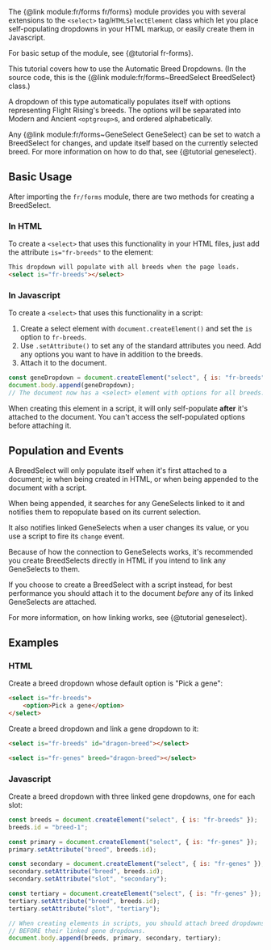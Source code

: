 
The {@link module:fr/forms fr/forms} module provides you with several extensions to the `<select>` tag/`HTMLSelectElement` class which let you place self-populating dropdowns in your HTML markup, or easily create them in Javascript.

For basic setup of the module, see {@tutorial fr-forms}.

This tutorial covers how to use the Automatic Breed Dropdowns. (In the source code, this is the {@link module:fr/forms~BreedSelect BreedSelect} class.)

A dropdown of this type automatically populates itself with options representing Flight Rising's breeds. The options will be separated into Modern and Ancient `<optgroup>`s, and ordered alphabetically.

Any {@link module:fr/forms~GeneSelect GeneSelect} can be set to watch a BreedSelect for changes, and update itself based on the currently selected breed. For more information on how to do that, see {@tutorial geneselect}.

## Basic Usage

After importing the `fr/forms` module, there are two methods for creating a BreedSelect.

### In HTML

To create a `<select>` that uses this functionality in your HTML files, just add the attribute `is="fr-breeds"` to the element:
```html
This dropdown will populate with all breeds when the page loads.
<select is="fr-breeds"></select>
```

### In Javascript

To create a `<select>` that uses this functionality in a script:
1. Create a select element with `document.createElement()` and set the `is` option to `fr-breeds`.
2. Use `.setAttribute()` to set any of the standard attributes you need. Add any options you want to have in addition to the breeds.
3. Attach it to the document.

```js
const geneDropdown = document.createElement("select", { is: "fr-breeds" });
document.body.append(geneDropdown);
// The document now has a <select> element with options for all breeds.
```
<p class="note">
When creating this element in a script, it will only self-populate <strong>after</strong> it's attached to the document. You can't access the self-populated options before attaching it.
</p>

## Population and Events

A BreedSelect will only populate itself when it's first attached to a document; ie when being created in HTML, or when being appended to the document with a script.

When being appended, it searches for any GeneSelects linked to it and notifies them to repopulate based on its current selection.

It also notifies linked GeneSelects when a user changes its value, or you use a script to fire its `change` event.

Because of how the connection to GeneSelects works, it's recommended you create BreedSelects directly in HTML if you intend to link any GeneSelects to them.

If you choose to create a BreedSelect with a script instead, for best performance you should attach it to the document *before* any of its linked GeneSelects are attached.

For more information, on how linking works, see {@tutorial geneselect}.

## Examples

### HTML

Create a breed dropdown whose default option is "Pick a gene":
```html
<select is="fr-breeds">
    <option>Pick a gene</option>
</select>
```

Create a breed dropdown and link a gene dropdown to it:
```html
<select is="fr-breeds" id="dragon-breed"></select>

<select is="fr-genes" breed="dragon-breed"></select>
```

### Javascript

Create a breed dropdown with three linked gene dropdowns, one for each slot:
```js
const breeds = document.createElement("select", { is: "fr-breeds" });
breeds.id = "breed-1";

const primary = document.createElement("select", { is: "fr-genes" });
primary.setAttribute("breed", breeds.id);

const secondary = document.createElement("select", { is: "fr-genes" });
secondary.setAttribute("breed", breeds.id);
secondary.setAttribute("slot", "secondary");

const tertiary = document.createElement("select", { is: "fr-genes" });
tertiary.setAttribute("breed", breeds.id);
tertiary.setAttribute("slot", "tertiary");

// When creating elements in scripts, you should attach breed dropdowns to the document
// BEFORE their linked gene dropdowns.
document.body.append(breeds, primary, secondary, tertiary);
```
